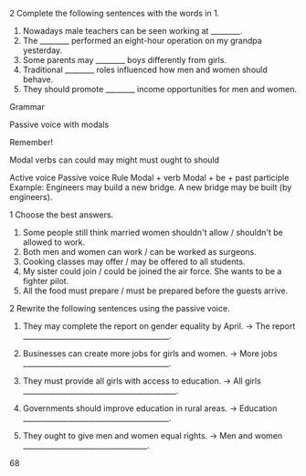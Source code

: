 2 Complete the following sentences with the words in 1.

1. Nowadays male teachers can be seen working at ________.
2. The ________ performed an eight-hour operation on my grandpa yesterday.
3. Some parents may ________ boys differently from girls.
4. Traditional ________ roles influenced how men and women should behave.
5. They should promote ________ income opportunities for men and women.

Grammar

Passive voice with modals

Remember!

Modal verbs
can     could     may     might     must     ought to     should

Active voice                           Passive voice
Rule      Modal + verb                    Modal + be + past participle
Example: Engineers may build a new bridge.  A new bridge may be built (by engineers).

1 Choose the best answers.

1. Some people still think married women shouldn't allow / shouldn't be allowed to work.
2. Both men and women can work / can be worked as surgeons.
3. Cooking classes may offer / may be offered to all students.
4. My sister could join / could be joined the air force. She wants to be a fighter pilot.
5. All the food must prepare / must be prepared before the guests arrive.

2 Rewrite the following sentences using the passive voice.

1. They may complete the report on gender equality by April.
   → The report ________________________________________.

2. Businesses can create more jobs for girls and women.
   → More jobs ________________________________________.

3. They must provide all girls with access to education.
   → All girls __________________________________________.

4. Governments should improve education in rural areas.
   → Education ________________________________________.

5. They ought to give men and women equal rights.
   → Men and women __________________________________.

68